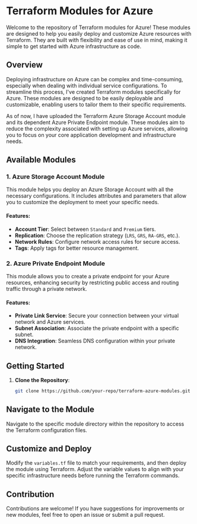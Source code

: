 # Terraform Modules for Azure

Welcome to the repository of Terraform modules for Azure! These modules are designed to help you easily deploy and customize Azure resources with Terraform. They are built with flexibility and ease of use in mind, making it simple to get started with Azure infrastructure as code.

## Overview

Deploying infrastructure on Azure can be complex and time-consuming, especially when dealing with individual service configurations. To streamline this process, I've created Terraform modules specifically for Azure. These modules are designed to be easily deployable and customizable, enabling users to tailor them to their specific requirements.

As of now, I have uploaded the Terraform Azure Storage Account module and its dependent Azure Private Endpoint module. These modules aim to reduce the complexity associated with setting up Azure services, allowing you to focus on your core application development and infrastructure needs.

## Available Modules

### 1. Azure Storage Account Module

This module helps you deploy an Azure Storage Account with all the necessary configurations. It includes attributes and parameters that allow you to customize the deployment to meet your specific needs.

#### Features:
- **Account Tier**: Select between `Standard` and `Premium` tiers.
- **Replication**: Choose the replication strategy (`LRS`, `GRS`, `RA-GRS`, etc.).
- **Network Rules**: Configure network access rules for secure access.
- **Tags**: Apply tags for better resource management.


### 2. Azure Private Endpoint Module

This module allows you to create a private endpoint for your Azure resources, enhancing security by restricting public access and routing traffic through a private network.

#### Features:
- **Private Link Service**: Secure your connection between your virtual network and Azure services.
- **Subnet Association**: Associate the private endpoint with a specific subnet.
- **DNS Integration**: Seamless DNS configuration within your private network.

## Getting Started

1. **Clone the Repository**: 
   ```bash
   git clone https://github.com/your-repo/terraform-azure-modules.git

## Navigate to the Module

Navigate to the specific module directory within the repository to access the Terraform configuration files.

## Customize and Deploy

Modify the `variables.tf` file to match your requirements, and then deploy the module using Terraform. Adjust the variable values to align with your specific infrastructure needs before running the Terraform commands.

## Contribution

Contributions are welcome! If you have suggestions for improvements or new modules, feel free to open an issue or submit a pull request.
